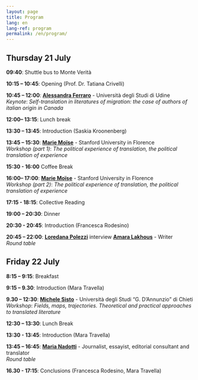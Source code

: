 ```yaml
---
layout: page
title: Program
lang: en
lang-ref: program
permalink: /en/program/
---
```


## **Thursday 21 July**

**09:40**: Shuttle bus to Monte Verità

**10:15 – 10:45**: Opening (Prof. Dr. Tatiana Crivelli)

**10:45 – 12:00**: [**Alessandra Ferraro**](https://www.spaceafterborders.com/en/speakers/Alessandra-Ferraro) - Università degli Studi di Udine <br />
_Keynote_: _Self-translation in literatures of migration: the case of authors of italian origin in Canada_

**12:00– 13:15**: Lunch break

**13:30 – 13:45**: Introduction (Saskia Kroonenberg)

**13:45 – 15:30**: [**Marie Moïse**](https://www.spaceafterborders.com/en/speakers/Marie-Moise) - Stanford University in Florence <br />
_Workshop (part 1)_: _The political experience of translation, the political translation of experience_

**15:30 - 16:00** Coffee Break

**16:00– 17:00**: [**Marie Moïse**](https://www.spaceafterborders.com/en/speakers/Marie-Moise) - Stanford University in Florence <br />
 _Workshop (part 2)_: _The political experience of translation, the political translation of experience_

**17:15 - 18:15**: Collective Reading

**19:00 – 20:30**: Dinner

**20:30 - 20:45**: Introduction (Francesca Rodesino)

**20:45 – 22:00**: [**Loredana Polezzi**](https://www.spaceafterborders.com/en/speakers/Loredana-Polezzi) interview [**Amara Lakhous**](https://www.spaceafterborders.com/en/speakers/Amara-Lakhous) - Writer <br />
_Round table_


## **Friday 22 July**

**8:15 – 9:15**: Breakfast

**9:15 – 9.30**: Introduction (Mara Travella)

**9.30 – 12:30**: [**Michele Sisto**](https://www.spaceafterborders.com/en/speakers/Michele-Sisto) - Università degli Studi “G. D’Annunzio” di Chieti <br />
 _Workshop_: _Fields, maps, trajectories. Theoretical and practical approaches to translated literature_

**12:30 – 13:30**: Lunch Break

**13:30 - 13:45**: Introduction (Mara Travella)

**13:45 – 16:45**: [**Maria Nadotti**](https://www.spaceafterborders.com/en/speakers/Maria-Nadotti) - Journalist, essayist, editorial consultant and translator <br />
_Round table_

**16.30 - 17:15**: Conclusions (Francesca Rodesino, Mara Travella)



